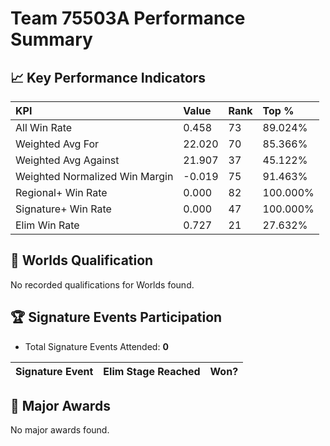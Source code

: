 # Team 75503A Performance Summary

## 📈 Key Performance Indicators
| KPI | Value | Rank | Top % |
|:---|:-----|:----|:------|
| All Win Rate | 0.458 | 73 | 89.024% |
| Weighted Avg For | 22.020 | 70 | 85.366% |
| Weighted Avg Against | 21.907 | 37 | 45.122% |
| Weighted Normalized Win Margin | -0.019 | 75 | 91.463% |
| Regional+ Win Rate | 0.000 | 82 | 100.000% |
| Signature+ Win Rate | 0.000 | 47 | 100.000% |
| Elim Win Rate | 0.727 | 21 | 27.632% |


## 🎯 Worlds Qualification
No recorded qualifications for Worlds found.

## 🏆 Signature Events Participation
- Total Signature Events Attended: **0**

| Signature Event | Elim Stage Reached | Won? |
|:----------------|:-------------------|:----|


## 🥇 Major Awards
No major awards found.
